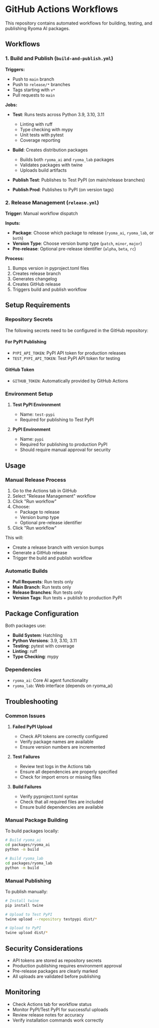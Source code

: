 # GitHub Actions Workflows

This repository contains automated workflows for building, testing, and publishing Ryoma AI packages.

## Workflows

### 1. Build and Publish (`build-and-publish.yml`)

**Triggers:**
- Push to `main` branch
- Push to `release/*` branches  
- Tags starting with `v*`
- Pull requests to `main`

**Jobs:**
- **Test**: Runs tests across Python 3.9, 3.10, 3.11
  - Linting with ruff
  - Type checking with mypy
  - Unit tests with pytest
  - Coverage reporting

- **Build**: Creates distribution packages
  - Builds both `ryoma_ai` and `ryoma_lab` packages
  - Validates packages with twine
  - Uploads build artifacts

- **Publish Test**: Publishes to Test PyPI (on main/release branches)
- **Publish Prod**: Publishes to PyPI (on version tags)

### 2. Release Management (`release.yml`)

**Trigger:** Manual workflow dispatch

**Inputs:**
- **Package**: Choose which package to release (`ryoma_ai`, `ryoma_lab`, or `both`)
- **Version Type**: Choose version bump type (`patch`, `minor`, `major`)  
- **Pre-release**: Optional pre-release identifier (`alpha`, `beta`, `rc`)

**Process:**
1. Bumps version in pyproject.toml files
2. Creates release branch
3. Generates changelog
4. Creates GitHub release
5. Triggers build and publish workflow

## Setup Requirements

### Repository Secrets

The following secrets need to be configured in the GitHub repository:

#### For PyPI Publishing
- `PYPI_API_TOKEN`: PyPI API token for production releases
- `TEST_PYPI_API_TOKEN`: Test PyPI API token for testing

#### GitHub Token
- `GITHUB_TOKEN`: Automatically provided by GitHub Actions

### Environment Setup

1. **Test PyPI Environment**
   - Name: `test-pypi`
   - Required for publishing to Test PyPI

2. **PyPI Environment**  
   - Name: `pypi`
   - Required for publishing to production PyPI
   - Should require manual approval for security

## Usage

### Manual Release Process

1. Go to the Actions tab in GitHub
2. Select "Release Management" workflow
3. Click "Run workflow"
4. Choose:
   - Package to release
   - Version bump type
   - Optional pre-release identifier
5. Click "Run workflow"

This will:
- Create a release branch with version bumps
- Generate a GitHub release
- Trigger the build and publish workflow

### Automatic Builds

- **Pull Requests**: Run tests only
- **Main Branch**: Run tests only
- **Release Branches**: Run tests only  
- **Version Tags**: Run tests + publish to production PyPI

## Package Configuration

Both packages use:
- **Build System**: Hatchling
- **Python Versions**: 3.9, 3.10, 3.11
- **Testing**: pytest with coverage
- **Linting**: ruff
- **Type Checking**: mypy

### Dependencies

- `ryoma_ai`: Core AI agent functionality
- `ryoma_lab`: Web interface (depends on ryoma_ai)

## Troubleshooting

### Common Issues

1. **Failed PyPI Upload**
   - Check API tokens are correctly configured
   - Verify package names are available
   - Ensure version numbers are incremented

2. **Test Failures**
   - Review test logs in the Actions tab
   - Ensure all dependencies are properly specified
   - Check for import errors or missing files

3. **Build Failures**
   - Verify pyproject.toml syntax
   - Check that all required files are included
   - Ensure build dependencies are available

### Manual Package Building

To build packages locally:

```bash
# Build ryoma_ai
cd packages/ryoma_ai
python -m build

# Build ryoma_lab  
cd packages/ryoma_lab
python -m build
```

### Manual Publishing

To publish manually:

```bash
# Install twine
pip install twine

# Upload to Test PyPI
twine upload --repository testpypi dist/*

# Upload to PyPI
twine upload dist/*
```

## Security Considerations

- API tokens are stored as repository secrets
- Production publishing requires environment approval
- Pre-release packages are clearly marked
- All uploads are validated before publishing

## Monitoring

- Check Actions tab for workflow status
- Monitor PyPI/Test PyPI for successful uploads
- Review release notes for accuracy
- Verify installation commands work correctly
